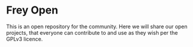 # Frey Open
This is an open repository for the community. Here we will share our open projects, that everyone can contribute to and use as they wish per the GPLv3 licence.
